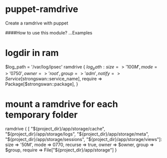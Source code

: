 puppet-ramdrive
===============

Create a ramdrive with puppet

####How to use this module? ...Examples

  # logdir in ram
  $log_path = '/var/log/ipsec'
  ramdrive { $log_path:
    size       => '100M',
    mode       => '0750',
    owner      => 'root',
    group      => 'adm',
    notify     => Service[$strongswan::service_name],
    require    => Package[$strongswan::package],
  }


  # mount a ramdrive for each temporary folder
  ramdrive { [
    "${project_dir}/app/storage/cache",
    "${project_dir}/app/storage/logs",
    "${project_dir}/app/storage/meta",
    "${project_dir}/app/storage/sessions",
    "${project_dir}/app/storage/views"]:
    size    => '50M',
    mode    => 0770,
    recurse => true,
    owner   => $owner,
    group   => $group,
    require => File["${project_dir}/app/storage"]
  }

